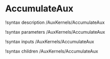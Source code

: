 <!-- MOOSE Documentation Stub: Remove this when content is added. -->

# AccumulateAux

!syntax description /AuxKernels/AccumulateAux

!syntax parameters /AuxKernels/AccumulateAux

!syntax inputs /AuxKernels/AccumulateAux

!syntax children /AuxKernels/AccumulateAux
